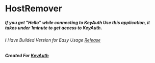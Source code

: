 # HostRemover

##### If you get "Hello" while connecting to KeyAuth Use this application, it takes under 1minute to get access to KeyAuth.
###### I Have Builded Version for Easy Usage [Release](https://github.com/mazk5145/HostRemover/releases/tag/Releases)

##### Created For [KeyAuth](https://keyauth.win)
